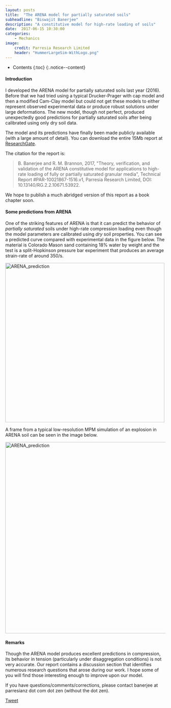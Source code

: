 ```yaml
---
layout: posts
title:  "The ARENA model for partially saturated soils"
subheadline: "Biswajit Banerjee"
description: "A constitutive model for high-rate loading of soils"
date:  2017-06-15 10:30:00
categories:
    - Mechanics
image:
    credit: Parresia Research Limited
    header: "HummerLargeSim-WithLogo.png"
---
```


- Contents
{:toc}
{:.notice--content}

#### Introduction ####
I developed the ARENA model for partially saturated soils last year (2016).  Before that
we had tried using a typical Drucker-Prager with cap model and then a modified Cam-Clay
model but could not get these models to either represent observed experimental data or
produce robust solutions under large deformations.  The new model, though not perfect,
produced unexpectedly good predictions for partially saturated soils after being
calibrated using only dry soil data.

The model and its predictions have finally been made publicly available (with a large
amount of detail).  You can download the entire 15Mb report at [ResearchGate](https://www.researchgate.net/publication/317578167_Theory_verification_and_validation_of_the_ARENA_constitutive_model_for_applications_to_high-rate_loading_of_fully_or_partially_saturated_granular_media).

The citation for the report is:

> B. Banerjee and R. M. Brannon, 2017, "Theory, verification, and validation of the ARENA constitutive model for applications to high-rate loading of fully or partially saturated granular media", Technical Report #PAR-10021867-1516.v1, Parresia Research Limited, DOI: 10.13140/RG.2.2.10671.53922.

We hope to publish a much abridged version of this report as a book chapter soon.

#### Some predictions from ARENA ####
One of the striking features of ARENA is that it can predict the behavior of *partially saturated*
soils under high-rate compression loading even though the model parameters are calibrated using *dry* soil properties.  You can see a predicted curve compared with experimental data in the figure below.  The material is Colorado Mason sand containing 18% water by weight and the test is a split-Hopkinson pressure bar experiment that produces an average strain-rate of around 350/s.

<img style="width:500px" alt="ARENA_prediction" src="{{site.url}}/assets/blogimg/MasonSandUniaxialStrainSHPB-081612-003_Sig_t.png"/>

A frame from a typical low-resolution MPM simulation of an explosion in ARENA soil can be seen
in the image below.

<img style="width:600px" alt="ARENA_prediction" src="{{site.url}}/assets/blogimg/Centrifuge_VHull_BoulderClay_20g_13ww_midPBC_00120.png"/>


#### Remarks ####
Though the ARENA model produces excellent predictions in compression, its behavior in tension (particularly under disaggregation conditions) is not very accurate.  Our report contains a discussion section that identifies numerous research questions that arose during our work.  I hope some of you will find those interesting enough to improve upon our model.

If you have questions/comments/corrections, please contact banerjee at parresianz dot com dot zen (without the dot zen).


<a class="twitter-share-button" href="https://twitter.com/intent/tweet" data-via="parresianz"> Tweet</a>
<script src="//platform.linkedin.com/in.js" type="text/javascript">
  lang: en_US
</script>
<script type="IN/Share" data-counter="right"></script>

